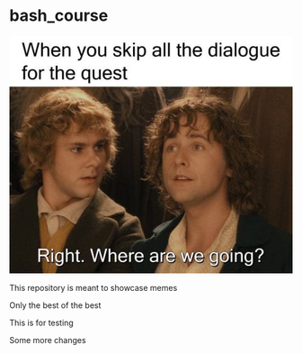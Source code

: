 # bash_course


![LOTR meme](lotr-meme.jpg)


This repository is meant to showcase memes

Only the best of the best


This is for testing


Some more changes
